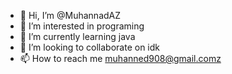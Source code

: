 - 👋 Hi, I’m @MuhannadAZ
- 👀 I’m interested in programing
- 🌱 I’m currently learning java
- 💞️ I’m looking to collaborate on idk
- 📫 How to reach me muhanned908@gmail.comz

<!---
MuhannadAZ/MuhannadAZ is a ✨ special ✨ repository because its `README.md` (this file) appears on your GitHub profile.
You can click the Preview link to take a look at your changes.
--->
